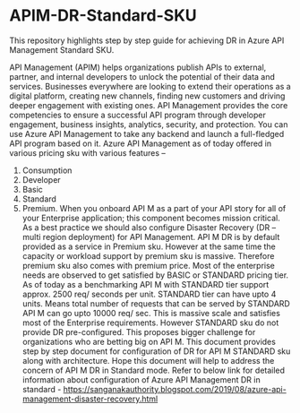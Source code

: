 # APIM-DR-Standard-SKU
This repository highlights step by step guide for achieving DR in Azure API Management Standard SKU.

API Management (APIM) helps organizations publish APIs to external, partner, and internal developers to unlock the potential of their data and services. Businesses everywhere are looking to extend their operations as a digital platform, creating new channels, finding new customers and driving deeper engagement with existing ones. API Management provides the core competencies to ensure a successful API program through developer engagement, business insights, analytics, security, and protection. You can use Azure API Management to take any backend and launch a full-fledged API program based on it.
Azure API Management as of today offered in various pricing sku with various features – 
1.	Consumption 
2.	Developer
3.	Basic
4.	Standard
5.	Premium.
When you onboard API M as a part of your API story for all of your Enterprise application; this component becomes mission critical. As a best practice we should also configure Disaster Recovery (DR – multi region deployment) for API Management. 
API M DR is by default provided as a service in Premium sku. However at the same time the capacity or workload support by premium sku is massive. Therefore premium sku also comes with premium price. Most of the enterprise needs are observed to get satisfied by BASIC or STANDARD pricing tier. As of today as a benchmarking API M with STANDARD tier support approx. 2500 req/ seconds per unit. STANDARD tier can have upto 4 units. Means total number of requests that can be served by STANDARD API M can go upto 10000 req/ sec. This is massive scale and satisfies most of the Enterprise requirements. However STANDARD sku do not provide DR pre-configured. This proposes bigger challenge for organizations who are betting big on API M. 
This document provides step by step document for configuration of DR for API M STANDARD sku along with architecture. Hope this document will help to address the concern of API M DR in Standard mode. Refer to below link for detailed information about configuration of Azure API Management DR in standard - https://sanganakauthority.blogspot.com/2019/08/azure-api-management-disaster-recovery.html

